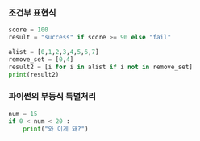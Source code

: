 ### 조건부 표현식
```python
score = 100
result = "success" if score >= 90 else "fail"

alist = [0,1,2,3,4,5,6,7]
remove_set = [0,4]
result2 = [i for i in alist if i not in remove_set]
print(result2)
```

### 파이썬의 부등식 특별처리
```python
num = 15
if 0 < num < 20 :
    print("와 이게 돼?")
```

